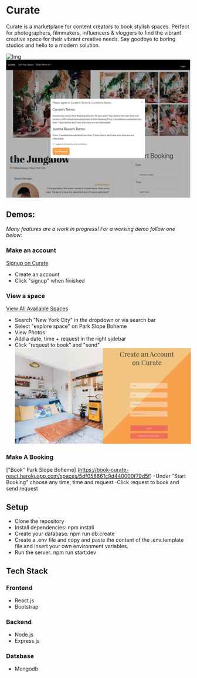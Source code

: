 # Curate
Curate is a marketplace for content creators to book stylish spaces. 
Perfect for photographers, filmmakers, influencers & vloggers to find the vibrant creative space for their vibrant creative needs. 
Say goodbye to boring studios and hello to a modern solution.
  
![Img](https://github.com/jaszly/curate-react/blob/master/images/search.png)
![Img](https://github.com/jaszly/curate-react/blob/master/images/bookingterms.png)


## Demos:
*Many features are a work in progress! For a working demo follow one below:*

### Make an account
[Signup on Curate](https://book-curate-react.herokuapp.com/signup)
- Create an account
- Click "signup" when finished

### View a space
[View All Available Spaces](https://book-curate-react.herokuapp.com/spaces)
- Search "New York City"  in the dropdown or via search bar
- Select "explore space" on Park Slope Boheme
- View Photos
- Add a date, time + request in the right sidebar
- Click "request to book" and "send"
![Img](https://github.com/jaszly/curate-react/blob/master/images/createaccount.png)

### Make A Booking
["Book" Park Slope Boheme] (https://book-curate-react.herokuapp.com/spaces/5df058661c9d440000f79d5f)
-Under "Start Booking" choose any time, time and request 
-Click request to book and send request


## Setup

- Clone the repository
- Install dependencies: npm install
- Create your database: npm run db:create
- Create a .env file and copy and paste the content of the .env.template file and insert your own environment variables.
- Run the server: npm run start:dev


## Tech Stack

### Frontend
- React.js 
- Bootstrap

### Backend
 - Node.js
-  Express.js

### Database
- Mongodb


